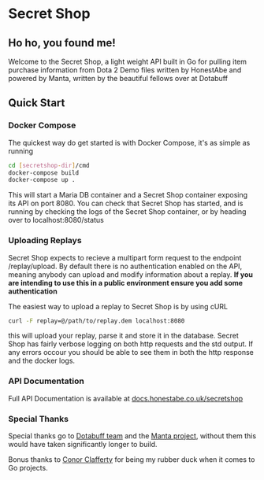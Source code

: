 # Secret Shop
## Ho ho, you found me!
Welcome to the Secret Shop, a light weight API built in Go for pulling item
purchase information from Dota 2 Demo files written by HonestAbe and powered
by Manta, written by the beautiful fellows over at Dotabuff

## Quick Start
### Docker Compose
The quickest way do get started is with Docker Compose, it's as simple as running

```sh
cd [secretshop-dir]/cmd
docker-compose build
docker-compose up .
```

This will start a Maria DB container and a Secret Shop container exposing its API
on port 8080. You can check that Secret Shop has started, and is running by checking
the logs of the Secret Shop container, or by heading over to localhost:8080/status

### Uploading Replays
Secret Shop expects to recieve a multipart form request to the endpoint /replay/upload.
By default there is no authentication enabled on the API, meaning anybody can upload
and modify information about a replay. **If you are intending to use this in a public
environment ensure you add some authentication**

The easiest way to upload a replay to Secret Shop is by using cURL
``` sh
curl -F replay=@/path/to/replay.dem localhost:8080
```
this will upload your replay, parse it and store it in the database. Secret Shop has 
fairly verbose logging on both http requests and the std output. If any errors occour 
you should be able to see them in both the http response and the docker logs.

### API Documentation
Full API Documentation is available at [docs.honestabe.co.uk/secretshop](https://docs.honestabe.co.uk/secretshop)

### Special Thanks
Special thanks go to [Dotabuff team](https://www.dotabuff.com/) and the [Manta project](https://github.com/dotabuff/manta), without them this would have 
taken significantly longer to build.

Bonus thanks to [Conor Clafferty](https://github.com/cclafferty) for being my rubber duck when it comes to Go projects.
